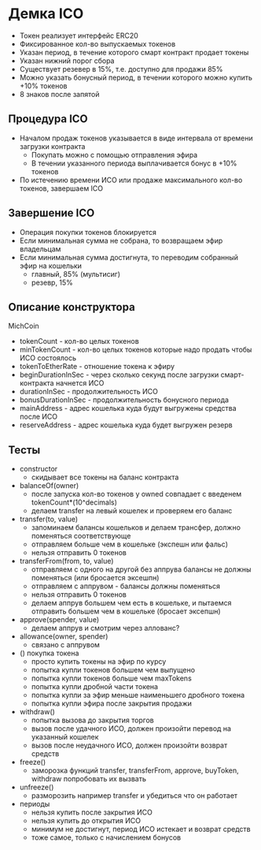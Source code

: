 Демка ICO
=========
- Токен реализует интерфейс ERC20
- Фиксированное кол-во выпускаемых токенов
- Указан период, в течение которого смарт контракт продает токены
- Указан нижний порог сбора
- Существует резевер в 15%, т.е. доступно для продажи 85%
- Можно указать бонусный период, в течении которого можно купить +10% токенов
- 8 знаков после запятой

Процедура ICO
-------------
- Началом продаж токенов указывается в виде интервала от времени загрузки контракта
    - Покупать можно с помощью отправления эфира
    - В течении указанного периода выплачивается бонус в +10% токенов
- По истечению времени ИСО или продаже максимального кол-во токенов, завершаем ICO

Завершение ICO
--------------
- Операция покупки токенов блокируется
- Если минимальная сумма не собрана, то возвращаем эфир владельцам
- Если минимальная сумма достигнута, то переводим собранный эфир на кошельки
    - главный, 85% (мультисиг)
    - резевр, 15%

Описание конструктора
---------------------
MichCoin
- tokenCount - кол-во целых токенов
- minTokenCount - кол-во целых токенов которые надо продать чтобы ИСО состоялось
- tokenToEtherRate - отношение токена к эфиру
- beginDurationInSec - через сколько секунд после загрузки смарт-контракта начнется ИСО
- durationInSec - продолжительность ИСО
- bonusDurationInSec - продолжительность бонусного периода
- mainAddress - адрес кошелька куда будут выгружены средства после ИСО
- reserveAddress - адрес кошелька куда будет выгружен резерв

Тесты
-----
- constructor
    - скидывает все токены на баланс контракта
- balanceOf(owner)
    - после запуска кол-во токенов у owned совпадает с введенем tokenCount\*(10^decimals)
    - делаем transfer на левый кошелек и проверяем его баланс
- transfer(to, value)
    - запоминаем балансы кошельков и делаем трансфер, должно поменяться соответствующе
    - отправляем больше чем в кошельке (экспешн или фальс)
    - нельзя отправить 0 токенов
- transferFrom(from, to, value)
    - отправляем с одного на другой без аппрува балансы не должны поменяться (или бросается эксешпн)
    - отправляем с аппрувом - балансы должны поменяться
    - нельзя отправить 0 токенов
    - делаем аппрув большем чем есть в кошельке, и пытаемся отправить большем чем в кошельке (бросает эксепшн)
- approve(spender, value)
    - делаем аппрув и смотрим через аллованс?
- allowance(owner, spender)
    - связано с аппрувом
- () покупка токена
    - просто купить токены на эфир по курсу
    - попытка купли токенов большем чем выпущено
    - попытка купли токенов больше чем maxTokens
    - попытка купли дробной части токена
    - попытка купли за эфир меньше наименьшего дробного токена
    - попытка купли эфира после закрытия продажи
- withdraw()
    - попытка вызова до закрытия торгов
    - вызов после удачного ИСО, должен произойти перевод на указанный кошелек
    - вызов после неудачного ИСО, должен произойти возврат средств
- freeze()
    - заморозка функций transfer, transferFrom, approve, buyToken, withdraw попробовать их вызвать
- unfreeze()
    - разморозить например transfer и убедиться что он работает
- периоды
    - нельзя купить после закрытия ИСО
    - нельзя купить до открытия ИСО
    - минимум не достигнут, период ИСО истекает и возврат средств
    - тоже самое, только с начислением бонусов
